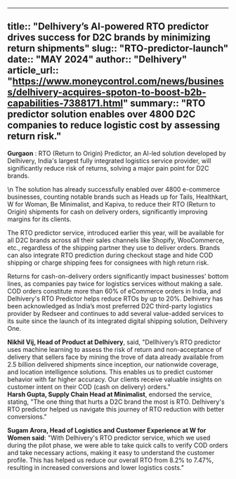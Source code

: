---
title:: "Delhivery’s AI-powered RTO predictor drives success for D2C brands by minimizing return shipments"
slug:: "RTO-predictor-launch"
date:: "MAY 2024"
author:: "Delhivery"
article_url:: "https://www.moneycontrol.com/news/business/delhivery-acquires-spoton-to-boost-b2b-capabilities-7388171.html"
summary:: "RTO predictor solution enables over 4800 D2C companies to reduce logistic cost by assessing return risk."
-----
**Gurgaon** : RTO (Return to Origin) Predictor, an AI-led solution developed by Delhivery, India's largest fully integrated logistics service provider, will significantly reduce risk of returns, solving a major pain point for D2C brands.

\n
The solution has already successfully enabled over 4800 e-commerce businesses, counting notable brands such as Heads up for Tails, Healthkart, W for Woman, Be Minimalist, and Kapiva, to reduce their RTO (Return to Origin) shipments for cash on delivery orders, significantly improving margins for its clients.


The RTO predictor service, introduced earlier this year, will be available for all D2C brands across all their sales channels like Shopify, WooCommerce, etc., regardless of the shipping partner they use to deliver orders. Brands can also integrate RTO prediction during checkout stage and hide COD shipping or charge shipping fees for consignees with high return risk.



Returns for cash-on-delivery orders significantly impact businesses' bottom lines, as companies pay twice for logistics services without making a sale. COD orders constitute more than 60% of eCommerce orders in India, and Delhivery's RTO Predictor helps reduce RTOs by up to 20%. Delhivery has been acknowledged as India’s most preferred D2C third-party logistics provider by Redseer and continues to add several value-added services to its suite since the launch of its integrated digital shipping solution, Delhivery One.



**Nikhil Vij, Head of Product at Delhivery**, said, "Dellhivery’s RTO predictor uses machine learning to assess the risk of return and non-acceptance of delivery that sellers face by mining the trove of data already available from 2.5 billion delivered shipments since inception, our nationwide coverage, and location intelligence solutions. This enables us to predict customer behavior with far higher accuracy. Our clients receive valuable insights on customer intent on their COD (cash on delivery) orders."
<br>
**Harsh Gupta, Supply Chain Head at Minimalist**, endorsed the service, stating, "The one thing that hurts a D2C brand the most is RTO. Delhivery's RTO predictor helped us navigate this journey of RTO reduction with better conversions."

**Sugam Arora, Head of Logistics and Customer Experience at W for Women said**: "With Delhivery's RTO predictor service, which we used during the pilot phase, we were able to take quick calls to verify COD orders and take necessary actions, making it easy to understand the customer profile. This has helped us reduce our overall RTO from 8.2% to 7.47%, resulting in increased conversions and lower logistics costs."
